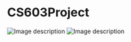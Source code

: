 # CS603Project
![Image description](application\views\image\PatientMedication.png)
![Image description](application\views\image\Patienttable.png)
